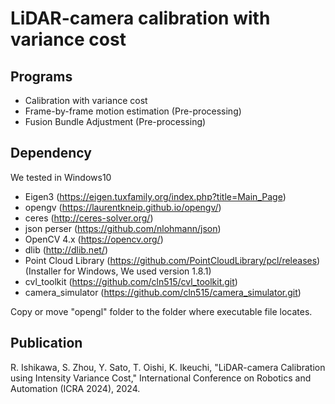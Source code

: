 # LiDAR-camera calibration with variance cost

## Programs
+ Calibration with variance cost
+ Frame-by-frame motion estimation (Pre-processing)
+ Fusion Bundle Adjustment (Pre-processing)

## Dependency

We tested in Windows10

- Eigen3 (https://eigen.tuxfamily.org/index.php?title=Main_Page)
- opengv (https://laurentkneip.github.io/opengv/)
- ceres (http://ceres-solver.org/)
- json perser (https://github.com/nlohmann/json)
- OpenCV 4.x (https://opencv.org/)
- dlib (http://dlib.net/)
- Point Cloud Library (https://github.com/PointCloudLibrary/pcl/releases) (Installer for Windows, We used version 1.8.1)
- cvl_toolkit (https://github.com/cln515/cvl_toolkit.git)
- camera_simulator (https://github.com/cln515/camera_simulator.git)

Copy or move "opengl" folder to the folder where executable file locates.

## Publication

R. Ishikawa, S. Zhou, Y. Sato, T. Oishi, K. Ikeuchi, "LiDAR-camera Calibration using Intensity Variance Cost," International Conference on Robotics and Automation (ICRA 2024), 2024.